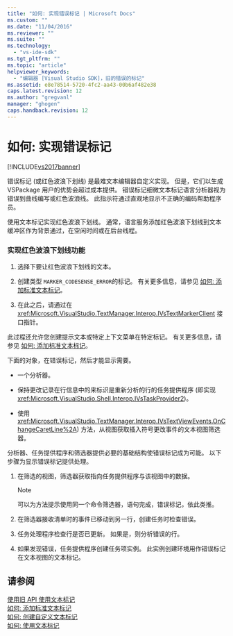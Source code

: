 ```yaml
---
title: "如何: 实现错误标记 | Microsoft Docs"
ms.custom: ""
ms.date: "11/04/2016"
ms.reviewer: ""
ms.suite: ""
ms.technology: 
  - "vs-ide-sdk"
ms.tgt_pltfrm: ""
ms.topic: "article"
helpviewer_keywords: 
  - "编辑器 [Visual Studio SDK]，旧的错误的标记"
ms.assetid: e8e78514-5720-4fc2-aa43-00b6af482e38
caps.latest.revision: 12
ms.author: "gregvanl"
manager: "ghogen"
caps.handback.revision: 12
---
```

# 如何: 实现错误标记
[!INCLUDE[vs2017banner](../code-quality/includes/vs2017banner.md)]

错误标记 \(或红色波浪下划线\) 是最难文本编辑器自定义实现。  但是，它们以生成 VSPackage 用户的优势会超过成本提供。  错误标记细微文本标记语言分析器视为错误到曲线编写或红色波浪线。  此指示符通过直观地显示不正确的编码帮助程序员。  
  
 使用文本标记实现红色波浪下划线。  通常，语言服务添加红色波浪下划线到文本缓冲区作为背景通过，在空闲时间或在后台线程。  
  
### 实现红色波浪下划线功能  
  
1.  选择下要让红色波浪下划线的文本。  
  
2.  创建类型 `MARKER_CODESENSE_ERROR`的标记。  有关更多信息，请参见 [如何: 添加标准文本标记](../extensibility/how-to-add-standard-text-markers.md)。  
  
3.  在此之后，请通过在 <xref:Microsoft.VisualStudio.TextManager.Interop.IVsTextMarkerClient> 接口指针。  
  
 此过程还允许您创建提示文本或特定上下文菜单在特定标记。  有关更多信息，请参见 [如何: 添加标准文本标记](../extensibility/how-to-add-standard-text-markers.md)。  
  
 下面的对象，在错误标记，然后才能显示需要。  
  
-   一个分析器。  
  
-   保持更改记录在行信息中的来标识是重新分析的行的任务提供程序 \(即实现 <xref:Microsoft.VisualStudio.Shell.Interop.IVsTaskProvider2>\)。  
  
-   使用 <xref:Microsoft.VisualStudio.TextManager.Interop.IVsTextViewEvents.OnChangeCaretLine%2A>\) 方法，从视图获取插入符号更改事件的文本视图筛选器。  
  
 分析器、任务提供程序和筛选器提供必要的基础结构使错误标记成为可能。  以下步骤为显示错误标记提供处理。  
  
1.  在筛选的视图，筛选器获取指向任务提供程序与该视图中的数据。  
  
    > [!NOTE]
    >  可以为方法提示使用同一个命令筛选器，语句完成，错误标记，依此类推。  
  
2.  在筛选器接收清单时的事件已移动到另一行，创建任务时检查错误。  
  
3.  任务处理程序检查行是否已更新。  如果是，则分析错误的行。  
  
4.  如果发现错误，任务提供程序创建任务项实例。  此实例创建环境用作错误标记在文本视图的文本标记。  
  
## 请参阅  
 [使用旧 API 使用文本标记](../extensibility/using-text-markers-with-the-legacy-api.md)   
 [如何: 添加标准文本标记](../extensibility/how-to-add-standard-text-markers.md)   
 [如何: 创建自定义文本标记](../extensibility/how-to-create-custom-text-markers.md)   
 [如何: 使用文本标记](../extensibility/how-to-use-text-markers.md)